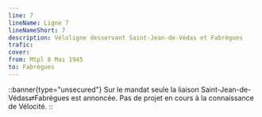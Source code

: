 ```yaml
---
line: 7
lineName: Ligne 7
lineNameShort: 7
description: Véloligne desservant Saint-Jean-de-Védas et Fabrègues
trafic:
cover:
from: Mtpl 8 Mai 1945
to: Fabrègues
---
```


::banner{type="unsecured"}
Sur le mandat seule la liaison Saint-Jean-de-Védas⇄Fabrègues est annoncée. Pas de projet en cours à la connaissance de Vélocité.
::